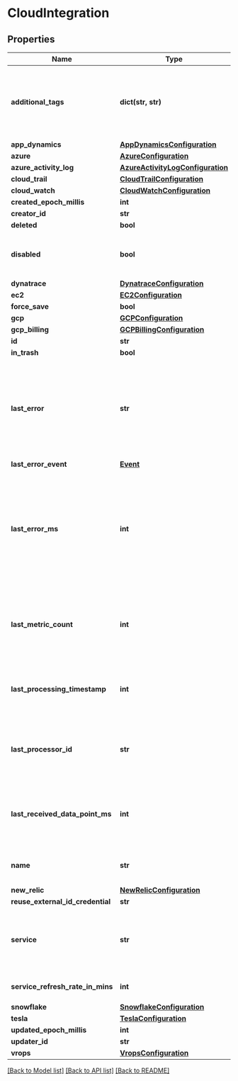 # CloudIntegration

## Properties
Name | Type | Description | Notes
------------ | ------------- | ------------- | -------------
**additional_tags** | **dict(str, str)** | A list of point tag key-values to add to every point ingested using this integration | [optional] 
**app_dynamics** | [**AppDynamicsConfiguration**](AppDynamicsConfiguration.md) |  | [optional] 
**azure** | [**AzureConfiguration**](AzureConfiguration.md) |  | [optional] 
**azure_activity_log** | [**AzureActivityLogConfiguration**](AzureActivityLogConfiguration.md) |  | [optional] 
**cloud_trail** | [**CloudTrailConfiguration**](CloudTrailConfiguration.md) |  | [optional] 
**cloud_watch** | [**CloudWatchConfiguration**](CloudWatchConfiguration.md) |  | [optional] 
**created_epoch_millis** | **int** |  | [optional] 
**creator_id** | **str** |  | [optional] 
**deleted** | **bool** |  | [optional] 
**disabled** | **bool** | True when an aws credential failed to authenticate. | [optional] 
**dynatrace** | [**DynatraceConfiguration**](DynatraceConfiguration.md) |  | [optional] 
**ec2** | [**EC2Configuration**](EC2Configuration.md) |  | [optional] 
**force_save** | **bool** |  | [optional] 
**gcp** | [**GCPConfiguration**](GCPConfiguration.md) |  | [optional] 
**gcp_billing** | [**GCPBillingConfiguration**](GCPBillingConfiguration.md) |  | [optional] 
**id** | **str** |  | [optional] 
**in_trash** | **bool** |  | [optional] 
**last_error** | **str** | Digest of the last error encountered by Wavefront servers when fetching data using this integration | [optional] 
**last_error_event** | [**Event**](Event.md) |  | [optional] 
**last_error_ms** | **int** | Time, in epoch millis, of the last error encountered by Wavefront servers when fetching data using this integration | [optional] 
**last_metric_count** | **int** | Number of metrics / events ingested by this integration the last time it ran | [optional] 
**last_processing_timestamp** | **int** | Time, in epoch millis, that this integration was last processed | [optional] 
**last_processor_id** | **str** | Opaque id of the last Wavefront integrations service to act on this integration | [optional] 
**last_received_data_point_ms** | **int** | Time that this integration last received a data point, in epoch millis | [optional] 
**name** | **str** | The human-readable name of this integration | 
**new_relic** | [**NewRelicConfiguration**](NewRelicConfiguration.md) |  | [optional] 
**reuse_external_id_credential** | **str** |  | [optional] 
**service** | **str** | A value denoting which cloud service this integration integrates with | 
**service_refresh_rate_in_mins** | **int** | Service refresh rate in minutes. | [optional] 
**snowflake** | [**SnowflakeConfiguration**](SnowflakeConfiguration.md) |  | [optional] 
**tesla** | [**TeslaConfiguration**](TeslaConfiguration.md) |  | [optional] 
**updated_epoch_millis** | **int** |  | [optional] 
**updater_id** | **str** |  | [optional] 
**vrops** | [**VropsConfiguration**](VropsConfiguration.md) |  | [optional] 

[[Back to Model list]](../README.md#documentation-for-models) [[Back to API list]](../README.md#documentation-for-api-endpoints) [[Back to README]](../README.md)


